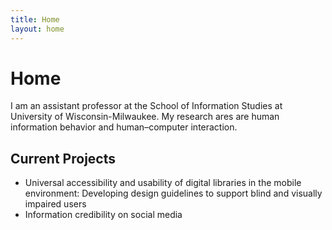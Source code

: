 ```yaml
---
title: Home
layout: home
---
```

# Home
I am an assistant professor at the School of Information Studies at University of Wisconsin-Milwaukee. My research ares are human information behavior and human–computer interaction.
## Current Projects
* Universal accessibility and usability of digital libraries in the mobile environment: Developing design guidelines to support blind and visually impaired users
* Information credibility on social media
